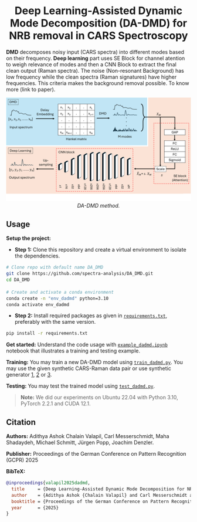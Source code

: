 <div align="center">

# **Deep Learning-Assisted Dynamic Mode Decomposition (DA-DMD) for NRB removal in CARS Spectroscopy**
</div>

**DMD** decomposes noisy input (CARS spectra) into different modes based on their frequency. **Deep learning** part uses SE Block for channel atention to weigh relevance of modes and then a CNN Block to extract the final clean output (Raman spectra). The noise (Non-resonant Background) has low frequency while the clean spectra (Raman signatures) have higher frequencies. This criteria makes the background removal possible. To know more (link to paper). 

<p align="center">
  <img src="images/Methods.png" width="800" alt="DA-DMD method">
  <br>
  <em>DA-DMD method.</em>
</p>

## Usage

**Setup the project:**

* **Step 1:** Clone this repository and create a virtual environment to isolate the dependencies.

```bash
# Clone repo with default name DA_DMD
git clone https://github.com/spectra-analysis/DA_DMD.git
cd DA_DMD

# Create and activate a conda environment
conda create -n "env_dadmd" python=3.10
conda activate env_dadmd
```
* **Step 2:** Install required packages as given in [`requirements.txt`](./requirements.txt), preferably with the same version.
  
```bash
pip install -r requirements.txt
```


**Get started:** Understand the code usage with [`example_dadmd.ipynb`](./example_dadmd.ipynb) notebook that illustrates a training and testing example.

**Training:** You may train a new DA-DMD model using [`train_dadmd.py`](./train_dadmd.py). You may use the given synthetic CARS-Raman data pair or use synthetic generator [1](https://github.com/crimson-project-eu/NRB_removal/blob/main/synthetic-data-generator.py), [2](https://github.com/Junjuri/LUT/blob/main/RSS_Advances_CNN_to_train_with_different_NRBs.py) or [3](https://github.com/Valensicv/Specnet/blob/master/Specnet_Published.ipynb).

**Testing:** You may test the trained model using [`test_dadmd.py`](./test_dadmd.py). 

>**Note:** We did our experiments on Ubuntu 22.04 with Python 3.10, PyTorch 2.2.1 and CUDA 12.1.

## Citation
**Authors:** Adithya Ashok Chalain Valapil, Carl Messerschmidt, Maha Shadaydeh, Michael Schmitt, Jürgen Popp, Joachim Denzler.

**Publisher:** Proceedings of the German Conference on Pattern Recognition (GCPR) 2025

**BibTeX:**

```bibtex
@inproceedings{valapil2025dadmd,
  title     = {Deep Learning-Assisted Dynamic Mode Decomposition for NRB removal in CARS Spectroscopy},
  author    = {Adithya Ashok {Chalain Valapil} and Carl Messerschmidt and Maha Shadaydeh and Michael Schmitt and Jürgen Popp and Joachim Denzler},
  booktitle = {Proceedings of the German Conference on Pattern Recognition (GCPR)},
  year      = {2025}
}
```
